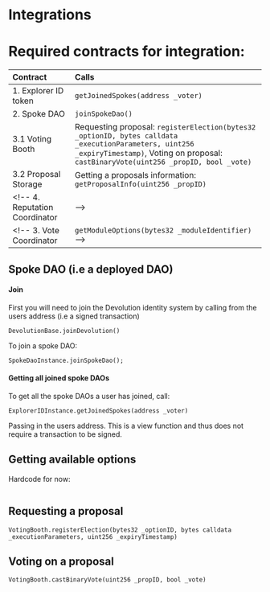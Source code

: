 # Integrations

# Required contracts for integration:

| Contract | Calls |
|:---------|:------|
1. Explorer ID token | `getJoinedSpokes(address _voter)`
2. Spoke DAO | `joinSpokeDao()`
3.1 Voting Booth | Requesting proposal: `registerElection(bytes32 _optionID, bytes calldata _executionParameters, uint256 _expiryTimestamp)`, Voting on proposal: `castBinaryVote(uint256 _propID, bool _vote)` |
3.2 Proposal Storage | Getting a proposals information: `getProposalInfo(uint256 _propID)`
<!-- 4. Reputation Coordinator |  -->
<!-- 3. Vote Coordinator | `getModuleOptions(bytes32 _moduleIdentifier)` -->

## Spoke DAO (i.e a deployed DAO)

#### Join
First you will need to join the Devolution identity system by calling from the users address (i.e a signed transaction)
```
DevolutionBase.joinDevolution()
```

To join a spoke DAO:
```
SpokeDaoInstance.joinSpokeDao();
```

#### Getting all joined spoke DAOs

To get all the spoke DAOs a user has joined, call:
```
ExplorerIDInstance.getJoinedSpokes(address _voter)
```
Passing in the users address. This is a view function and thus does not require a transaction to be signed. 

## Getting available options
Hardcode for now:
```

```

## Requesting a proposal 

```
VotingBooth.registerElection(bytes32 _optionID, bytes calldata _executionParameters, uint256 _expiryTimestamp)
```

## Voting on a proposal 

```
VotingBooth.castBinaryVote(uint256 _propID, bool _vote)
```